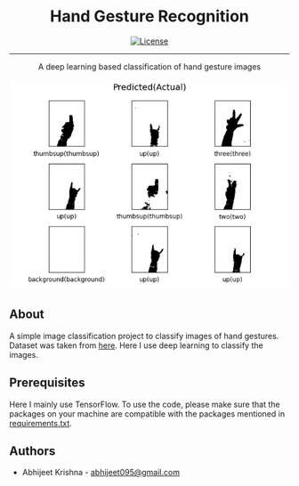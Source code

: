 

<h1 align="center">Hand Gesture Recognition</h1>

<div align="center">

  
  [![License](https://img.shields.io/badge/license-MIT-blue.svg)](/LICENSE)

</div>

---

<p align="center"> A deep learning based classification of hand gesture images
    <br> 
</p>

![Sample output](./output/predictions_sample.png)

## About <a name = "about"></a>
A simple image classification project to classify images of hand gestures. Dataset was taken from [here](https://www.kaggle.com/datasets/sprakash08/hand-gestures-recognition/). Here I use deep learning to classify the images.

## Prerequisites
Here I mainly use TensorFlow. To use the code, please make sure that the packages on your machine are compatible with the packages mentioned in [requirements.txt](requirements.txt). 

##  Authors <a name = "authors"></a>
- Abhijeet Krishna - [abhijeet095@gmail.com](abhijeet095@gmail.com)
